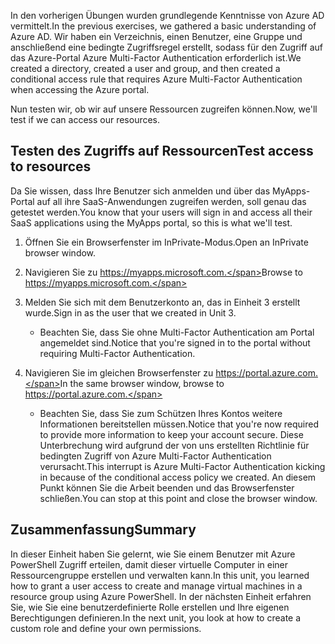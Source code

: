 <span data-ttu-id="ad9b9-101">In den vorherigen Übungen wurden grundlegende Kenntnisse von Azure AD vermittelt.</span><span class="sxs-lookup"><span data-stu-id="ad9b9-101">In the previous exercises, we gathered a basic understanding of Azure AD.</span></span> <span data-ttu-id="ad9b9-102">Wir haben ein Verzeichnis, einen Benutzer, eine Gruppe und anschließend eine bedingte Zugriffsregel erstellt, sodass für den Zugriff auf das Azure-Portal Azure Multi-Factor Authentication erforderlich ist.</span><span class="sxs-lookup"><span data-stu-id="ad9b9-102">We created a directory, created a user and group, and then created a conditional access rule that requires Azure Multi-Factor Authentication when accessing the Azure portal.</span></span>

<span data-ttu-id="ad9b9-103">Nun testen wir, ob wir auf unsere Ressourcen zugreifen können.</span><span class="sxs-lookup"><span data-stu-id="ad9b9-103">Now, we'll test if we can access our resources.</span></span>

## <a name="test-access-to-resources"></a><span data-ttu-id="ad9b9-104">Testen des Zugriffs auf Ressourcen</span><span class="sxs-lookup"><span data-stu-id="ad9b9-104">Test access to resources</span></span>

<span data-ttu-id="ad9b9-105">Da Sie wissen, dass Ihre Benutzer sich anmelden und über das MyApps-Portal auf all ihre SaaS-Anwendungen zugreifen werden, soll genau das getestet werden.</span><span class="sxs-lookup"><span data-stu-id="ad9b9-105">You know that your users will sign in and access all their SaaS applications using the MyApps portal, so this is what we'll test.</span></span>

1. <span data-ttu-id="ad9b9-106">Öffnen Sie ein Browserfenster im InPrivate-Modus.</span><span class="sxs-lookup"><span data-stu-id="ad9b9-106">Open an InPrivate browser window.</span></span>

1. <span data-ttu-id="ad9b9-107">Navigieren Sie zu https://myapps.microsoft.com.</span><span class="sxs-lookup"><span data-stu-id="ad9b9-107">Browse to https://myapps.microsoft.com.</span></span>

1. <span data-ttu-id="ad9b9-108">Melden Sie sich mit dem Benutzerkonto an, das in Einheit 3 erstellt wurde.</span><span class="sxs-lookup"><span data-stu-id="ad9b9-108">Sign in as the user that we created in Unit 3.</span></span>

   * <span data-ttu-id="ad9b9-109">Beachten Sie, dass Sie ohne Multi-Factor Authentication am Portal angemeldet sind.</span><span class="sxs-lookup"><span data-stu-id="ad9b9-109">Notice that you're signed in to the portal without requiring Multi-Factor Authentication.</span></span>

1. <span data-ttu-id="ad9b9-110">Navigieren Sie im gleichen Browserfenster zu https://portal.azure.com.</span><span class="sxs-lookup"><span data-stu-id="ad9b9-110">In the same browser window, browse to https://portal.azure.com.</span></span>

   * <span data-ttu-id="ad9b9-111">Beachten Sie, dass Sie zum Schützen Ihres Kontos weitere Informationen bereitstellen müssen.</span><span class="sxs-lookup"><span data-stu-id="ad9b9-111">Notice that you're now required to provide more information to keep your account secure.</span></span> <span data-ttu-id="ad9b9-112">Diese Unterbrechung wird aufgrund der von uns erstellten Richtlinie für bedingten Zugriff von Azure Multi-Factor Authentication verursacht.</span><span class="sxs-lookup"><span data-stu-id="ad9b9-112">This interrupt is Azure Multi-Factor Authentication kicking in because of the conditional access policy we created.</span></span> <span data-ttu-id="ad9b9-113">An diesem Punkt können Sie die Arbeit beenden und das Browserfenster schließen.</span><span class="sxs-lookup"><span data-stu-id="ad9b9-113">You can stop at this point and close the browser window.</span></span>

## <a name="summary"></a><span data-ttu-id="ad9b9-114">Zusammenfassung</span><span class="sxs-lookup"><span data-stu-id="ad9b9-114">Summary</span></span>

<span data-ttu-id="ad9b9-115">In dieser Einheit haben Sie gelernt, wie Sie einem Benutzer mit Azure PowerShell Zugriff erteilen, damit dieser virtuelle Computer in einer Ressourcengruppe erstellen und verwalten kann.</span><span class="sxs-lookup"><span data-stu-id="ad9b9-115">In this unit, you learned how to grant a user access to create and manage virtual machines in a resource group using Azure PowerShell.</span></span> <span data-ttu-id="ad9b9-116">In der nächsten Einheit erfahren Sie, wie Sie eine benutzerdefinierte Rolle erstellen und Ihre eigenen Berechtigungen definieren.</span><span class="sxs-lookup"><span data-stu-id="ad9b9-116">In the next unit, you look at how to create a custom role and define your own permissions.</span></span>